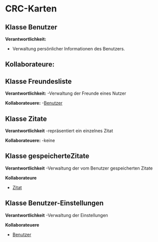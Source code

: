 # CRC-Karten

## Klasse Benutzer

**Verantwortlichkeit:**
- Verwaltung persönlicher Informationen des Benutzers.

**Kollaborateure:**
- 

## Klasse Freundesliste

**Verantwortlichkeit:**
-Verwaltung der Freunde eines Nutzer

**Kollaborateuere:**
-[Benutzer](#klasse-benutzer)

## Klasse Zitate

**Verantwortlichkeit**
-repräsentiert ein einzelnes Zitat

**Kollaborateuere:**
-keine

## Klasse gespeicherteZitate

**Verantwortlichkeit**
-Verwaltung der vom Benutzer gespeicherten Zitate

**Kollaborateure**
- [Zitat](#klasse-zitat)

## Klasse Benutzer-Einstellungen

**Verantwortlichkeit**
-Verwaltung der Einstellungen

**Kollaborateuere**
- [Benutzer](#klasse-benutzer)
